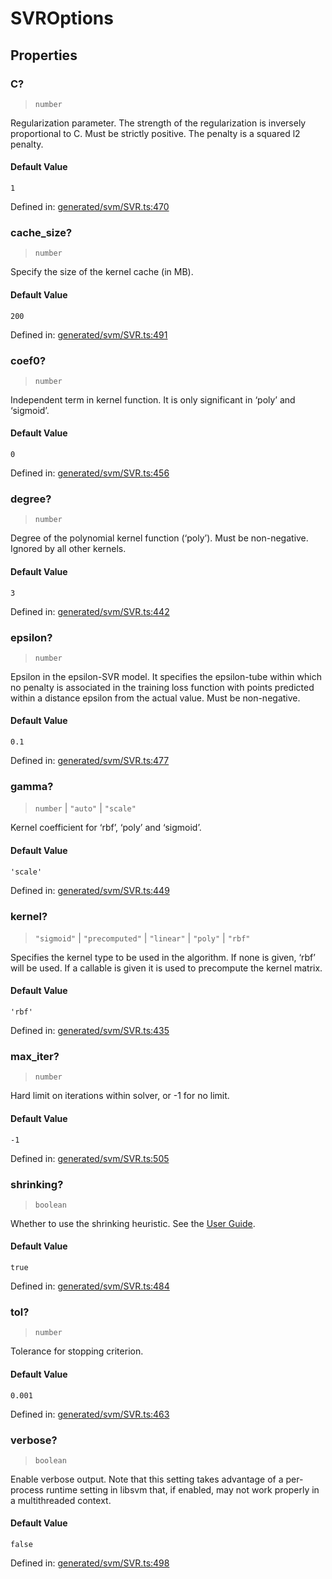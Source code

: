 # SVROptions

## Properties

### C?

> `number`

Regularization parameter. The strength of the regularization is inversely proportional to C. Must be strictly positive. The penalty is a squared l2 penalty.

#### Default Value

`1`

Defined in:  [generated/svm/SVR.ts:470](https://github.com/transitive-bullshit/scikit-learn-ts/blob/b59c1ff/packages/sklearn/src/generated/svm/SVR.ts#L470)

### cache\_size?

> `number`

Specify the size of the kernel cache (in MB).

#### Default Value

`200`

Defined in:  [generated/svm/SVR.ts:491](https://github.com/transitive-bullshit/scikit-learn-ts/blob/b59c1ff/packages/sklearn/src/generated/svm/SVR.ts#L491)

### coef0?

> `number`

Independent term in kernel function. It is only significant in ‘poly’ and ‘sigmoid’.

#### Default Value

`0`

Defined in:  [generated/svm/SVR.ts:456](https://github.com/transitive-bullshit/scikit-learn-ts/blob/b59c1ff/packages/sklearn/src/generated/svm/SVR.ts#L456)

### degree?

> `number`

Degree of the polynomial kernel function (‘poly’). Must be non-negative. Ignored by all other kernels.

#### Default Value

`3`

Defined in:  [generated/svm/SVR.ts:442](https://github.com/transitive-bullshit/scikit-learn-ts/blob/b59c1ff/packages/sklearn/src/generated/svm/SVR.ts#L442)

### epsilon?

> `number`

Epsilon in the epsilon-SVR model. It specifies the epsilon-tube within which no penalty is associated in the training loss function with points predicted within a distance epsilon from the actual value. Must be non-negative.

#### Default Value

`0.1`

Defined in:  [generated/svm/SVR.ts:477](https://github.com/transitive-bullshit/scikit-learn-ts/blob/b59c1ff/packages/sklearn/src/generated/svm/SVR.ts#L477)

### gamma?

> `number` \| `"auto"` \| `"scale"`

Kernel coefficient for ‘rbf’, ‘poly’ and ‘sigmoid’.

#### Default Value

`'scale'`

Defined in:  [generated/svm/SVR.ts:449](https://github.com/transitive-bullshit/scikit-learn-ts/blob/b59c1ff/packages/sklearn/src/generated/svm/SVR.ts#L449)

### kernel?

> `"sigmoid"` \| `"precomputed"` \| `"linear"` \| `"poly"` \| `"rbf"`

Specifies the kernel type to be used in the algorithm. If none is given, ‘rbf’ will be used. If a callable is given it is used to precompute the kernel matrix.

#### Default Value

`'rbf'`

Defined in:  [generated/svm/SVR.ts:435](https://github.com/transitive-bullshit/scikit-learn-ts/blob/b59c1ff/packages/sklearn/src/generated/svm/SVR.ts#L435)

### max\_iter?

> `number`

Hard limit on iterations within solver, or -1 for no limit.

#### Default Value

`-1`

Defined in:  [generated/svm/SVR.ts:505](https://github.com/transitive-bullshit/scikit-learn-ts/blob/b59c1ff/packages/sklearn/src/generated/svm/SVR.ts#L505)

### shrinking?

> `boolean`

Whether to use the shrinking heuristic. See the [User Guide](../svm.html#shrinking-svm).

#### Default Value

`true`

Defined in:  [generated/svm/SVR.ts:484](https://github.com/transitive-bullshit/scikit-learn-ts/blob/b59c1ff/packages/sklearn/src/generated/svm/SVR.ts#L484)

### tol?

> `number`

Tolerance for stopping criterion.

#### Default Value

`0.001`

Defined in:  [generated/svm/SVR.ts:463](https://github.com/transitive-bullshit/scikit-learn-ts/blob/b59c1ff/packages/sklearn/src/generated/svm/SVR.ts#L463)

### verbose?

> `boolean`

Enable verbose output. Note that this setting takes advantage of a per-process runtime setting in libsvm that, if enabled, may not work properly in a multithreaded context.

#### Default Value

`false`

Defined in:  [generated/svm/SVR.ts:498](https://github.com/transitive-bullshit/scikit-learn-ts/blob/b59c1ff/packages/sklearn/src/generated/svm/SVR.ts#L498)
